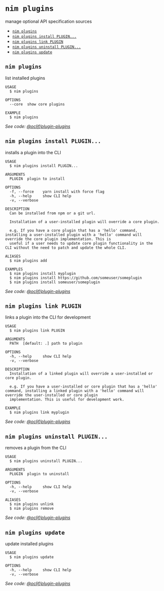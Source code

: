 `nim plugins`
=============

manage optional API specification sources

* [`nim plugins`](#nim-plugins-)
* [`nim plugins install PLUGIN...`](#nim-plugins-install-plugin)
* [`nim plugins link PLUGIN`](#nim-plugins-link-plugin)
* [`nim plugins uninstall PLUGIN...`](#nim-plugins-uninstall-plugin)
* [`nim plugins update`](#nim-plugins-update)

## `nim plugins`

list installed plugins

```
USAGE
  $ nim plugins

OPTIONS
  --core  show core plugins

EXAMPLE
  $ nim plugins
```

_See code: [@oclif/plugin-plugins](https://github.com/oclif/plugin-plugins/blob/v1.9.2/src/commands/plugins/index.ts)_

## `nim plugins install PLUGIN...`

installs a plugin into the CLI

```
USAGE
  $ nim plugins install PLUGIN...

ARGUMENTS
  PLUGIN  plugin to install

OPTIONS
  -f, --force    yarn install with force flag
  -h, --help     show CLI help
  -v, --verbose

DESCRIPTION
  Can be installed from npm or a git url.

  Installation of a user-installed plugin will override a core plugin.

  e.g. If you have a core plugin that has a 'hello' command, installing a user-installed plugin with a 'hello' command will override the core plugin implementation. This is 
  useful if a user needs to update core plugin functionality in the CLI without the need to patch and update the whole CLI.

ALIASES
  $ nim plugins add

EXAMPLES
  $ nim plugins install myplugin 
  $ nim plugins install https://github.com/someuser/someplugin
  $ nim plugins install someuser/someplugin
```

_See code: [@oclif/plugin-plugins](https://github.com/oclif/plugin-plugins/blob/v1.9.2/src/commands/plugins/install.ts)_

## `nim plugins link PLUGIN`

links a plugin into the CLI for development

```
USAGE
  $ nim plugins link PLUGIN

ARGUMENTS
  PATH  [default: .] path to plugin

OPTIONS
  -h, --help     show CLI help
  -v, --verbose

DESCRIPTION
  Installation of a linked plugin will override a user-installed or core plugin.

  e.g. If you have a user-installed or core plugin that has a 'hello' command, installing a linked plugin with a 'hello' command will override the user-installed or core plugin 
  implementation. This is useful for development work.

EXAMPLE
  $ nim plugins link myplugin
```

_See code: [@oclif/plugin-plugins](https://github.com/oclif/plugin-plugins/blob/v1.9.2/src/commands/plugins/link.ts)_

## `nim plugins uninstall PLUGIN...`

removes a plugin from the CLI

```
USAGE
  $ nim plugins uninstall PLUGIN...

ARGUMENTS
  PLUGIN  plugin to uninstall

OPTIONS
  -h, --help     show CLI help
  -v, --verbose

ALIASES
  $ nim plugins unlink
  $ nim plugins remove
```

_See code: [@oclif/plugin-plugins](https://github.com/oclif/plugin-plugins/blob/v1.9.2/src/commands/plugins/uninstall.ts)_

## `nim plugins update`

update installed plugins

```
USAGE
  $ nim plugins update

OPTIONS
  -h, --help     show CLI help
  -v, --verbose
```

_See code: [@oclif/plugin-plugins](https://github.com/oclif/plugin-plugins/blob/v1.9.2/src/commands/plugins/update.ts)_
